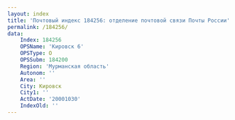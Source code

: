 ```yaml
---
layout: index
title: 'Почтовый индекс 184256: отделение почтовой связи Почты России'
permalink: /184256/
data:
    Index: 184256
    OPSName: 'Кировск 6'
    OPSType: О
    OPSSubm: 184200
    Region: 'Мурманская область'
    Autonom: ''
    Area: ''
    City: Кировск
    City1: ''
    ActDate: '20001030'
    IndexOld: ''
---
```

